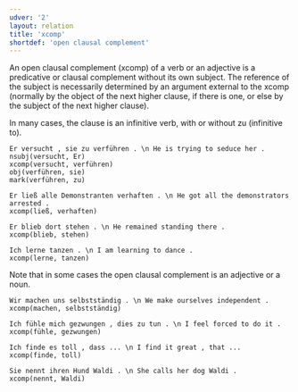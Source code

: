 ```yaml
---
udver: '2'
layout: relation
title: 'xcomp'
shortdef: 'open clausal complement'
---
```


An open clausal complement (xcomp) of a verb or an adjective is a predicative or clausal complement without its own subject. The reference of the subject is necessarily determined by an argument external to the xcomp (normally by the object of the next higher clause, if there is one, or else by the subject of the next higher clause). 

In many cases, the clause is an infinitive verb, with or without zu (infinitive to).

~~~ sdparse
Er versucht , sie zu verführen . \n He is trying to seduce her .
nsubj(versucht, Er)
xcomp(versucht, verführen)
obj(verführen, sie)
mark(verführen, zu)
~~~

~~~ sdparse
Er ließ alle Demonstranten verhaften . \n He got all the demonstrators arrested .
xcomp(ließ, verhaften)
~~~

~~~ sdparse
Er blieb dort stehen . \n He remained standing there .
xcomp(blieb, stehen)
~~~

~~~ sdparse
Ich lerne tanzen . \n I am learning to dance .
xcomp(lerne, tanzen)
~~~

Note that in some cases the open clausal complement is an adjective or a noun.

~~~ sdparse
Wir machen uns selbstständig . \n We make ourselves independent .
xcomp(machen, selbstständig)
~~~

~~~ sdparse
Ich fühle mich gezwungen , dies zu tun . \n I feel forced to do it .
xcomp(fühle, gezwungen)
~~~

~~~ sdparse
Ich finde es toll , dass ... \n I find it great , that ...
xcomp(finde, toll)
~~~

~~~ sdparse
Sie nennt ihren Hund Waldi . \n She calls her dog Waldi .
xcomp(nennt, Waldi)
~~~

<!-- Interlanguage links updated St lis 3 20:59:11 CET 2021 -->

